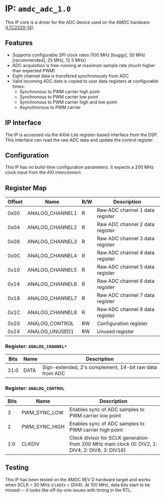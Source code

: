 # IP: `amdc_adc_1.0`

This IP core is a driver for the ADC device used on the AMDC hardware ([LTC2320-14](https://www.analog.com/media/en/technical-documentation/data-sheets/232014fa.pdf)).

## Features

- Supports configurable SPI clock rates (100 MHz [buggy], 50 MHz [recommended], 25 MHz, 12.5 MHz)
- ADC acquisition is free-running at maximum sample rate (much higher than expected PWM)
- Eight channel data is transfered synchronously from ADC
- Valid incoming ADC data is copied to user data registers at configurable times:
    - Synchronous to PWM carrier high point
    - Synchronous to PWM carrier low point
    - Synchronous to PWM carrier high and low point
    - Asynchronous to PWM carrier
    
## IP Interface

The IP is accessed via the AXI4-Lite register-based interface from the DSP. This interface can read the raw ADC data and update the control register.

## Configuration

This IP has no build-time configuration parameters. It expects a 200 MHz clock input from the AXI interconnect.

## Register Map

| Offset | Name | R/W | Description |
| -- | -- | -- | -- |
| 0x00 | ANALOG_CHANNEL1 | R | Raw ADC channel 1 data register |
| 0x04 | ANALOG_CHANNEL2 | R | Raw ADC channel 2 data register |
| 0x08 | ANALOG_CHANNEL3 | R | Raw ADC channel 3 data register |
| 0x0C | ANALOG_CHANNEL4 | R |Raw ADC channel 4 data register |
| 0x10 | ANALOG_CHANNEL5 | R | Raw ADC channel 5 data register |
| 0x14 | ANALOG_CHANNEL6 | R | Raw ADC channel 6 data register |
| 0x18 | ANALOG_CHANNEL7 | R | Raw ADC channel 7 data register |
| 0x1C | ANALOG_CHANNEL8 | R | Raw ADC channel 8 data register |
| 0x20 | ANALOG_CONTROL | RW | Configuration register |
| 0x24 | ANALOG_UNUSED1 | RW | Unused register |

### Register: `ANALOG_CHANNEL*`

| Bits | Name | Description |
| -- | -- | -- |
| 31:0 | DATA | Sign-extended, 2's complement, 14-bit raw data from ADC |

### Register: `ANALOG_CONTROL`

| Bits | Name | Description |
| -- | -- | -- |
| 3 | PWM_SYNC_LOW | Enables sync of ADC samples to PWM carrier low point |
| 2 | PWM_SYNC_HIGH | Enables sync of ADC samples to PWM carrier high point |
| 1:0 | CLKDIV | Clock divisor for SCLK generation from 200 MHz main clock (0: DIV2, 1: DIV4, 2: DIV8, 3: DIV16) |

## Testing

This IP has been tested on the AMDC REV D hardware target and works when SCLK = 50 MHz (`CLKDIV` = DIV4). At 100 MHz, data bits start to be missed -- it looks like off-by-one issues with timing in the RTL.
